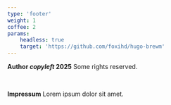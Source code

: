```yaml
---
type: 'footer'
weight: 1
coffee: 2
params:
    headless: true
    target: 'https://github.com/foxihd/hugo-brewm'
---
```


**Author <i class="icon">copyleft</i> 2025**
Some rights reserved.

<br>

**Impressum**
Lorem ipsum dolor sit amet.